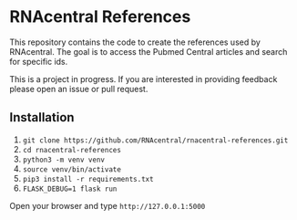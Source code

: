 # RNAcentral References
This repository contains the code to create the references used by RNAcentral. 
The goal is to access the Pubmed Central articles and search for specific ids. 

This is a project in progress. If you are interested in providing feedback 
please open an issue or pull request.

## Installation

1. `git clone https://github.com/RNAcentral/rnacentral-references.git`
2. `cd rnacentral-references`
3. `python3 -m venv venv`
4. `source venv/bin/activate`
5. `pip3 install -r requirements.txt`
6. `FLASK_DEBUG=1 flask run`

Open your browser and type `http://127.0.0.1:5000`
